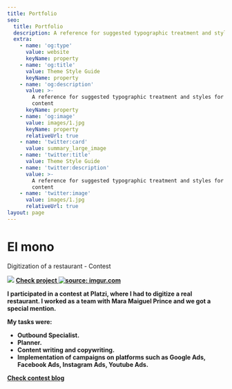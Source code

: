 ```yaml
---
title: Portfolio
seo:
  title: Portfolio
  description: A reference for suggested typographic treatment and styles for your content
  extra:
    - name: 'og:type'
      value: website
      keyName: property
    - name: 'og:title'
      value: Theme Style Guide
      keyName: property
    - name: 'og:description'
      value: >-
        A reference for suggested typographic treatment and styles for your
        content
      keyName: property
    - name: 'og:image'
      value: images/1.jpg
      keyName: property
      relativeUrl: true
    - name: 'twitter:card'
      value: summary_large_image
    - name: 'twitter:title'
      value: Theme Style Guide
    - name: 'twitter:description'
      value: >-
        A reference for suggested typographic treatment and styles for your
        content
    - name: 'twitter:image'
      value: images/1.jpg
      relativeUrl: true
layout: page
---
```

# El mono

Digitization of a restaurant -  Contest

![](/\_static/app-assets/images/makreitnplate.PNG) <a href= "https://drive.google.com/file/d/1XEjBJGu_vHcCU0vK9G3l7HAAj4AvlMvC/view?usp=sharing" target="_blank"/> <strong/> Check project 
<a href="https://imgur.com/oBKKxiX"><img src="https://i.imgur.com/oBKKxiX.png" title="source: imgur.com" /></a>

I participated in a contest at Platzi, where I had to digitize a real restaurant. I worked as a team with Mara Maiguel Prince and we got a special mention.

My tasks were:

- Outbound Specialist.
- Planner.
- Content writing and copywriting.
- Implementation of campaigns on platforms such as Google Ads, Facebook Ads, Instagram Ads, Youtube Ads.

<a href= "https://platzi.com/blog/olimpiadas-premiacion-marketing-in-a-plate/" target="_blank"/> <strong/> Check contest blog
